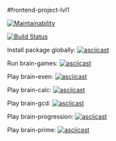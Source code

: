 #frontend-project-lvl1

[![Maintainability](https://api.codeclimate.com/v1/badges/55c41a9387572decd0e3/maintainability)](https://codeclimate.com/github/vandrusha/frontend-project-lvl1/maintainability)

[![Build Status](https://travis-ci.org/vandrusha/frontend-project-lvl1.svg?branch=master)](https://travis-ci.org/vandrusha/frontend-project-lvl1)

Install package globally:
[![asciicast](https://asciinema.org/a/mXOB7KpTOxYv9n7ydGrPHMtuw.png)](https://asciinema.org/a/mXOB7KpTOxYv9n7ydGrPHMtuw)

Run brain-games:
[![asciicast](https://asciinema.org/a/TD6vNDPf7wGSg1NjaobmMeF1g.png)](https://asciinema.org/a/TD6vNDPf7wGSg1NjaobmMeF1g)

Play brain-even:
[![asciicast](https://asciinema.org/a/pNTUz0vcZMeJrTysMGjy4I7Up.png)](https://asciinema.org/a/pNTUz0vcZMeJrTysMGjy4I7Up)

Play brain-calc:
[![asciicast](https://asciinema.org/a/5aqnfsrRddNAb1R6Fr2gJ99ER.png)](https://asciinema.org/a/5aqnfsrRddNAb1R6Fr2gJ99ER)

Play brain-gcd:
[![asciicast](https://asciinema.org/a/Sxp6Vg5vllQSW1pRgQxI43Pl5.png)](https://asciinema.org/a/Sxp6Vg5vllQSW1pRgQxI43Pl5)

Play brain-progression:
[![asciicast](https://asciinema.org/a/W4mC1sEHzArHYRveNUINYLZkv.png)](https://asciinema.org/a/W4mC1sEHzArHYRveNUINYLZkv)

Play brain-prime:
[![asciicast](https://asciinema.org/a/yejb2iuh3QyVaeJEA64DK5Hoj.png)](https://asciinema.org/a/yejb2iuh3QyVaeJEA64DK5Hoj)
